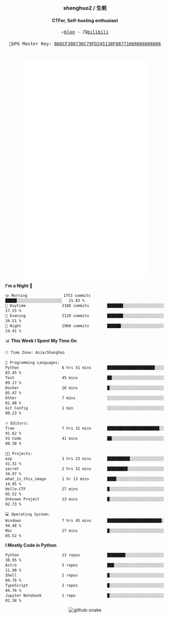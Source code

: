 <h3 align="center"> shenghuo2 / 生蚝 </h3>
<h4 align="center" >CTFer, Self-hosting enthusiast</h3>


<p align="center">
  <samp>
    ✍️<a href="https://blog.shenghuo2.top/">blog</a> -
    📺<a href="https://space.bilibili.com/85894935">bilibili</a>
  </samp>
</p>
<p align="center">
  <samp>
     🔐GPG Master Key: <a align="center" href="https://github.com/shenghuo2.gpg">B66CF308736C79FD245138F68771666666666666</a>
  </samp>
</p>
<br>
<p align="center">
  <a href="https://github.com/shenghuo2">
    <img width="400" align="top" src="https://github.com/shenghuo2/shenghuo2/blob/main/metrics.left.svg" />
  </a>
  <a href="https://github.com/shenghuo2">
    <img width="400" align="top" src="https://github.com/shenghuo2/shenghuo2/blob/main/metrics.right.svg" />
  </a>
</p>


<!--START_SECTION:waka-->
**I'm a Night 🦉** 

```text
🌞 Morning                1753 commits        █████░░░░░░░░░░░░░░░░░░░░   21.83 % 
🌆 Daytime                2188 commits        ███████░░░░░░░░░░░░░░░░░░   27.25 % 
🌃 Evening                2129 commits        ███████░░░░░░░░░░░░░░░░░░   26.51 % 
🌙 Night                  1960 commits        ██████░░░░░░░░░░░░░░░░░░░   24.41 % 
```


📊 **This Week I Spent My Time On** 

```text
🕑︎ Time Zone: Asia/Shanghai

💬 Programming Languages: 
Python                   6 hrs 51 mins       █████████████████████░░░░   83.45 % 
Text                     45 mins             ██░░░░░░░░░░░░░░░░░░░░░░░   09.17 % 
Docker                   26 mins             █░░░░░░░░░░░░░░░░░░░░░░░░   05.47 % 
Other                    7 mins              ░░░░░░░░░░░░░░░░░░░░░░░░░   01.48 % 
Git Config               1 min               ░░░░░░░░░░░░░░░░░░░░░░░░░   00.23 % 

🔥 Editors: 
Trae                     7 hrs 31 mins       ███████████████████████░░   91.62 % 
VS Code                  41 mins             ██░░░░░░░░░░░░░░░░░░░░░░░   08.38 % 

🐱‍💻 Projects: 
exp                      3 hrs 23 mins       ██████████░░░░░░░░░░░░░░░   41.31 % 
secret                   2 hrs 52 mins       █████████░░░░░░░░░░░░░░░░   34.97 % 
what_is_this_image       1 hr 13 mins        ████░░░░░░░░░░░░░░░░░░░░░   14.95 % 
Hello-CTF                27 mins             █░░░░░░░░░░░░░░░░░░░░░░░░   05.52 % 
Unknown Project          13 mins             █░░░░░░░░░░░░░░░░░░░░░░░░   02.73 % 

💻 Operating System: 
Windows                  7 hrs 45 mins       ████████████████████████░   94.48 % 
Mac                      27 mins             █░░░░░░░░░░░░░░░░░░░░░░░░   05.52 % 
```

**I Mostly Code in Python** 

```text
Python                   13 repos            ████████░░░░░░░░░░░░░░░░░   30.95 % 
Astro                    5 repos             ███░░░░░░░░░░░░░░░░░░░░░░   11.90 % 
Shell                    2 repos             █░░░░░░░░░░░░░░░░░░░░░░░░   04.76 % 
TypeScript               2 repos             █░░░░░░░░░░░░░░░░░░░░░░░░   04.76 % 
Jupyter Notebook         1 repo              █░░░░░░░░░░░░░░░░░░░░░░░░   02.38 % 
```




<!--END_SECTION:waka-->


<div align="center">
  <picture>
    <source media="(prefers-color-scheme: dark)" srcset="https://gist.githubusercontent.com/shenghuo2/bfce20b14ab0484cef03bae6e60e0b3a/raw/github-snake-dark.svg" />
    <source media="(prefers-color-scheme: light)" srcset="https://gist.githubusercontent.com/shenghuo2/bfce20b14ab0484cef03bae6e60e0b3a/raw/github-snake.svg" />
    <img alt="github-snake" src="https://gist.githubusercontent.com/shenghuo2/bfce20b14ab0484cef03bae6e60e0b3a/raw/github-snake.svg" />
  </picture>
</div>

<!--
**shenghuo2/shenghuo2** is a ✨ _special_ ✨ repository because its `README.md` (this file) appears on your GitHub profile.

Here are some ideas to get you started:

- 🔭 I’m currently working on ...
- 🌱 I’m currently learning ...
- 👯 I’m looking to collaborate on ...
- 🤔 I’m looking for help with ...
- 💬 Ask me about ...
- 📫 How to reach me: ...
- 😄 Pronouns: ...
- ⚡ Fun fact: ...
-->

